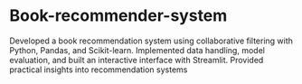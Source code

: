 # Book-recommender-system
Developed a book recommendation system using collaborative filtering with Python, Pandas, and Scikit-learn. Implemented
data handling, model evaluation, and built an interactive interface with Streamlit. Provided practical insights into
recommendation systems
